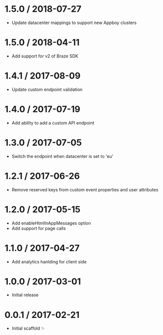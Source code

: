 
1.5.0 / 2018-07-27
==================

  * Update datacenter mappings to support new Appboy clusters

1.5.0 / 2018-04-11
==================

  * Add support for v2 of Braze SDK

1.4.1 / 2017-08-09
==================

  * Update custom endpoint validation

1.4.0 / 2017-07-19
==================

  * Add ability to add a custom API endpoint

1.3.0 / 2017-07-05
==================

  * Switch the endpoint when datacenter is set to 'eu' 

1.2.1 / 2017-06-26
==================

  * Remove reserved keys from custom event properties and user attributes 

1.2.0 / 2017-05-15
==================

  * Add enableHtmlInAppMessages option
  * Add support for page calls

1.1.0 / 2017-04-27
==================

  * Add analytics hanlding for client side

1.0.0 / 2017-03-01
==================

  * Initial release

0.0.1 / 2017-02-21
==================

  * Initial scaffold :sparkles:

